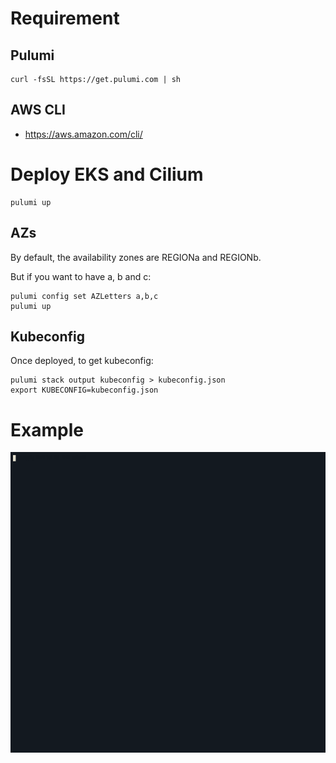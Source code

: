 # Requirement

## Pulumi

```
curl -fsSL https://get.pulumi.com | sh
```

## AWS CLI

* https://aws.amazon.com/cli/

# Deploy EKS and Cilium

```
pulumi up
```

## AZs

By default, the availability zones are REGIONa and REGIONb.

But if you want to have a, b and c:

```
pulumi config set AZLetters a,b,c
pulumi up
```

## Kubeconfig

Once deployed, to get kubeconfig:

```
pulumi stack output kubeconfig > kubeconfig.json
export KUBECONFIG=kubeconfig.json
```

# Example

![Example of deployment of cilium on AWS EKS](img/eks.gif)
